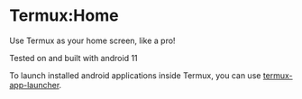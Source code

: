 # Termux:Home
Use Termux as your home screen, like a pro!

Tested on and built with android 11

To launch installed android applications inside Termux, you can use [termux-app-launcher](https://github.com/zenarvus/termux-app-launcher).
